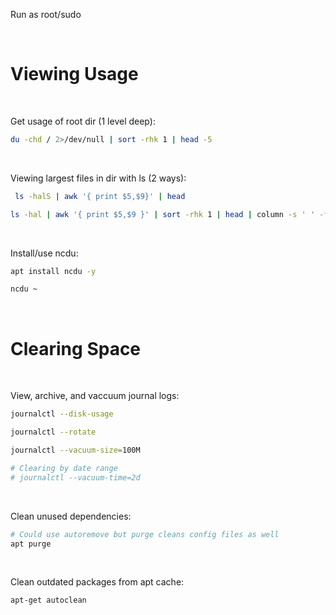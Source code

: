 Run as root/sudo

<br/>

# Viewing Usage

<br/>

Get usage of root dir (1 level deep): 
```bash
du -chd / 2>/dev/null | sort -rhk 1 | head -5
```

<br />

Viewing largest files in dir with ls (2 ways):
```bash
 ls -halS | awk '{ print $5,$9}' | head
 ```
```bash
ls -hal | awk '{ print $5,$9 }' | sort -rhk 1 | head | column -s ' ' -t
```


<br />

Install/use ncdu:
```bash
apt install ncdu -y
```
```bash
ncdu ~
```

<br/>

# Clearing Space

<br />

View, archive, and vaccuum journal logs:
```bash
journalctl --disk-usage
```
```bash
journalctl --rotate
```
```bash
journalctl --vacuum-size=100M

# Clearing by date range
# journalctl --vacuum-time=2d
```

<br/>

Clean unused dependencies:
```bash
# Could use autoremove but purge cleans config files as well
apt purge
```

<br/>

Clean outdated packages from apt cache:
```bash
apt-get autoclean
```

<br/>


